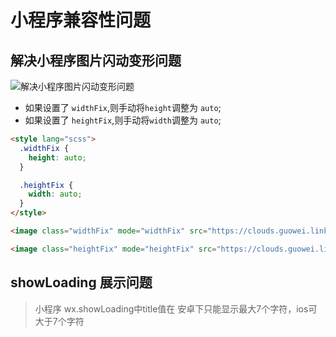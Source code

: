 # 小程序兼容性问题

## 解决小程序图片闪动变形问题

![解决小程序图片闪动变形问题](https://clouds.guowei.link/blog/tapd_32201678_base64_1653742633_3.png)

- 如果设置了 `widthFix`,则手动将`height`调整为 `auto`;
- 如果设置了 `heightFix`,则手动将`width`调整为 `auto`;

```html
<style lang="scss">
  .widthFix {
    height: auto;
  }

  .heightFix {
    width: auto;
  }
</style>

<image class="widthFix" mode="widthFix" src="https://clouds.guowei.link/blog/1.jpg" />

<image class="heightFix" mode="heightFix" src="https://clouds.guowei.link/blog/1.jpg" />
```

## showLoading 展示问题
> 小程序 wx.showLoading中title值在 安卓下只能显示最大7个字符，ios可大于7个字符

